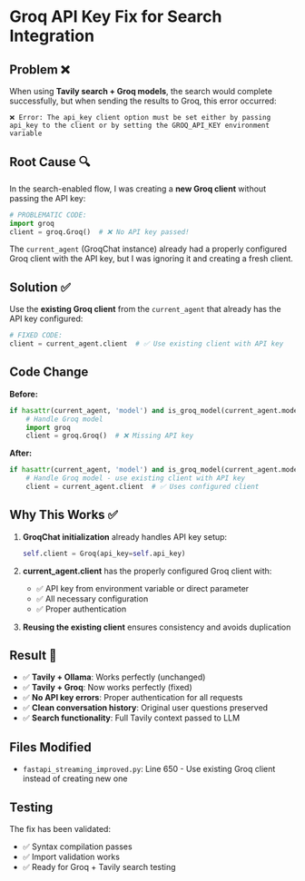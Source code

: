 # Groq API Key Fix for Search Integration

## Problem ❌

When using **Tavily search + Groq models**, the search would complete successfully, but when sending the results to Groq, this error occurred:

```
❌ Error: The api_key client option must be set either by passing api_key to the client or by setting the GROQ_API_KEY environment variable
```

## Root Cause 🔍

In the search-enabled flow, I was creating a **new Groq client** without passing the API key:

```python
# PROBLEMATIC CODE:
import groq
client = groq.Groq()  # ❌ No API key passed!
```

The `current_agent` (GroqChat instance) already had a properly configured Groq client with the API key, but I was ignoring it and creating a fresh client.

## Solution ✅

Use the **existing Groq client** from the `current_agent` that already has the API key configured:

```python
# FIXED CODE:
client = current_agent.client  # ✅ Use existing client with API key
```

## Code Change

**Before:**
```python
if hasattr(current_agent, 'model') and is_groq_model(current_agent.model):
    # Handle Groq model
    import groq
    client = groq.Groq()  # ❌ Missing API key
```

**After:**
```python
if hasattr(current_agent, 'model') and is_groq_model(current_agent.model):
    # Handle Groq model - use existing client with API key
    client = current_agent.client  # ✅ Uses configured client
```

## Why This Works ✅

1. **GroqChat initialization** already handles API key setup:
   ```python
   self.client = Groq(api_key=self.api_key)
   ```

2. **current_agent.client** has the properly configured Groq client with:
   - ✅ API key from environment variable or direct parameter
   - ✅ All necessary configuration
   - ✅ Proper authentication

3. **Reusing the existing client** ensures consistency and avoids duplication

## Result 🎯

- ✅ **Tavily + Ollama**: Works perfectly (unchanged)
- ✅ **Tavily + Groq**: Now works perfectly (fixed)
- ✅ **No API key errors**: Proper authentication for all requests
- ✅ **Clean conversation history**: Original user questions preserved
- ✅ **Search functionality**: Full Tavily context passed to LLM

## Files Modified

- `fastapi_streaming_improved.py`: Line 650 - Use existing Groq client instead of creating new one

## Testing

The fix has been validated:
- ✅ Syntax compilation passes
- ✅ Import validation works
- ✅ Ready for Groq + Tavily search testing